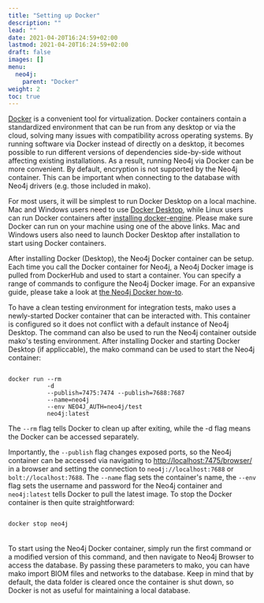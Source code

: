 ```yaml
---
title: "Setting up Docker"
description: ""
lead: ""
date: 2021-04-20T16:24:59+02:00
lastmod: 2021-04-20T16:24:59+02:00
draft: false
images: []
menu: 
  neo4j:
    parent: "Docker"
weight: 2
toc: true
---
```


<a href="https://www.docker.com/why-docker">Docker</a> is a convenient tool for virtualization. Docker containers contain a standardized environment that can be run from any desktop or via the cloud, solving many issues with compatibility across operating systems. By running software via Docker instead of directly on a desktop, it becomes possible to run different versions of dependencies side-by-side without affecting existing installations. As a result, running Neo4j via Docker can be more convenient. By default, encryption is not supported by the Neo4j container. This can be important when connecting to the database with Neo4j drivers (e.g. those included in mako). 

For most users, it will be simplest to run Docker Desktop on a local machine. Mac and Windows users need to use <a href="https://www.docker.com/get-started">Docker Desktop</a>, while Linux users can run Docker containers after <a href="https://docs.docker.com/engine/install/ubuntu/">installing docker-engine</a>. 
Please make sure Docker can run on your machine using one of the above links. Mac and Windows users also need to launch Docker Desktop after installation to start using Docker containers.

After installing Docker (Desktop), the Neo4j Docker container can be setup. Each time you call the Docker container for Neo4j, a Neo4j Docker image is pulled from DockerHub and used to start a container. You can specify a range of commands to configure the Neo4j Docker image. For an expansive guide, please take a look at <a href="https://neo4j.com/developer/docker-run-neo4j/">the Neo4j Docker how-to</a>. 

To have a clean testing environment for integration tests, mako uses a newly-started Docker container that can be interacted with. This container is configured so it does not conflict with a default instance of Neo4j Desktop. The command can also be used to run the Neo4j container outside mako's testing environment. After installing Docker and starting Docker Desktop (if appliccable), the mako command can be used to start the Neo4j container:

<pre><code>
docker run --rm 
           -d 
           --publish=7475:7474 --publish=7688:7687
           --name=neo4j 
           --env NEO4J_AUTH=neo4j/test 
           neo4j:latest
</pre></code>

The <code>--rm</code> flag tells Docker to clean up after exiting, while the -d flag means the Docker can be accessed separately. 

Importantly, the <code>--publish</code> flag changes exposed ports, so the Neo4j container can be accessed via navigating to <a href="http://localhost:7475/browser/">http://localhost:7475/browser/</a> in a browser and setting the connection to <code>neo4j://localhost:7688</code> or <code>bolt://localhost:7688</code>. The <code>--name</code> flag sets the container's name, the <code>--env</code> flag sets the username and password for the Neo4j container and <code>neo4j:latest</code> tells Docker to pull the latest image. To stop the Docker container is then quite straightforward:

<code>
docker stop neo4j
</code>
<br>
<br>
To start using the Neo4j Docker container, simply run the first command or a modified version of this command, and then navigate to Neo4j Browser to access the database. By passing these parameters to mako, you can have mako import BIOM files and networks to the database. Keep in mind that by default, the data folder is cleared once the container is shut down, so Docker is not as useful for maintaining a local database. 
